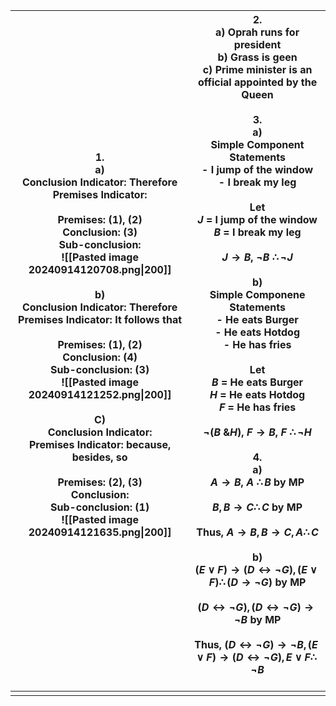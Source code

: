 | **1.**<br>a) <br>Conclusion Indicator: Therefore<br>Premises Indicator: <br><br>Premises: (1), (2)<br>Conclusion: (3)<br>Sub-conclusion: <br>![[Pasted image 20240914120708.png\|200]]<br><br>b)<br>Conclusion Indicator: Therefore<br>Premises Indicator: It follows that <br><br>Premises: (1), (2)<br>Conclusion: (4)<br>Sub-conclusion: (3)<br>![[Pasted image 20240914121252.png\|200]]<br><br>C)<br>Conclusion Indicator: <br>Premises Indicator: because, besides, so<br><br>Premises: (2), (3)<br>Conclusion: <br>Sub-conclusion: (1)<br>![[Pasted image 20240914121635.png\|200]]<br><br> | **2.** <br>a) Oprah runs for president<br>b) Grass is geen<br>c) Prime minister is an official appointed by the Queen<br><br>**3.**<br>a)<br>Simple Component Statements<br>- I jump of the window<br>- I break my leg<br><br>Let <br>$J$ = I jump of the window<br>$B$ = I break my leg<br><br>$J \to B$, $\neg B$ $\therefore \neg J$<br><br>b)<br>Simple Componene Statements<br>- He eats Burger<br>- He eats Hotdog<br>- He has fries<br><br>Let<br>$B$ = He eats Burger<br>$H$ = He eats Hotdog<br>$F$ = He has fries<br><br>$\neg (B \text{ \& }H)$, $F\to B$, $F$ $\therefore \neg H$<br><br>**4.** <br>a)<br>$A\to B$, $A$ $\therefore B$ by MP<br><br>$B, B\to C \therefore C$ by MP<br><br>Thus, $A\to B, B\to C, A \therefore C$<br><br>b)<br>$(E\lor F)\to (D \leftrightarrow \neg G), (E\lor F) \therefore(D \to \neg G)$ by MP<br><br>$(D \leftrightarrow \neg G), (D \leftrightarrow \neg G) \to \neg B$ by MP<br><br>Thus, $(D \leftrightarrow \neg G) \to \neg B,(E\lor F)\to (D \leftrightarrow \neg G), E\lor F \therefore \neg B$<br><br> |
| -------------------------------------------------------------------------------------------------------------------------------------------------------------------------------------------------------------------------------------------------------------------------------------------------------------------------------------------------------------------------------------------------------------------------------------------------------------------------------------------------------------------------------------------------------------------------------------------------- | -------------------------------------------------------------------------------------------------------------------------------------------------------------------------------------------------------------------------------------------------------------------------------------------------------------------------------------------------------------------------------------------------------------------------------------------------------------------------------------------------------------------------------------------------------------------------------------------------------------------------------------------------------------------------------------------------------------------------------------------------------------------------------------------------------------------------------------------------------------------------------------------------------------------------------------------------------------------------------------------------------------------------------------------------------------- |
|                                                                                                                                                                                                                                                                                                                                                                                                                                                                                                                                                                                                    |                                                                                                                                                                                                                                                                                                                                                                                                                                                                                                                                                                                                                                                                                                                                                                                                                                                                                                                                                                                                                                                                |

